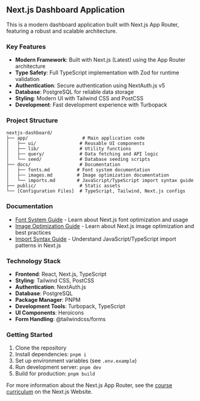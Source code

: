 ## Next.js Dashboard Application

This is a modern dashboard application built with Next.js App Router, featuring a robust and scalable architecture.

### Key Features

- **Modern Framework**: Built with Next.js (Latest) using the App Router architecture
- **Type Safety**: Full TypeScript implementation with Zod for runtime validation
- **Authentication**: Secure authentication using NextAuth.js v5
- **Database**: PostgreSQL for reliable data storage
- **Styling**: Modern UI with Tailwind CSS and PostCSS
- **Development**: Fast development experience with Turbopack

### Project Structure

```
nextjs-dashboard/
├── app/                    # Main application code
│   ├── ui/                # Reusable UI components
│   ├── lib/               # Utility functions
│   ├── query/             # Data fetching and API logic
│   └── seed/              # Database seeding scripts
├── docs/                  # Documentation
│   ├── fonts.md          # Font system documentation
│   ├── images.md         # Image optimization documentation
│   └── imports.md        # JavaScript/TypeScript import syntax guide
├── public/                # Static assets
└── [Configuration Files]  # TypeScript, Tailwind, Next.js configs
```

### Documentation

- [Font System Guide](docs/fonts.md) - Learn about Next.js font optimization and usage
- [Image Optimization Guide](docs/images.md) - Learn about Next.js image optimization and best practices
- [Import Syntax Guide](docs/imports.md) - Understand JavaScript/TypeScript import patterns in Next.js

### Technology Stack

- **Frontend**: React, Next.js, TypeScript
- **Styling**: Tailwind CSS, PostCSS
- **Authentication**: NextAuth.js
- **Database**: PostgreSQL
- **Package Manager**: PNPM
- **Development Tools**: Turbopack, TypeScript
- **UI Components**: Heroicons
- **Form Handling**: @tailwindcss/forms

### Getting Started

1. Clone the repository
2. Install dependencies: `pnpm i`
3. Set up environment variables (see `.env.example`)
4. Run development server: `pnpm dev`
5. Build for production: `pnpm build`

For more information about the Next.js App Router, see the [course curriculum](https://nextjs.org/learn) on the Next.js Website.
